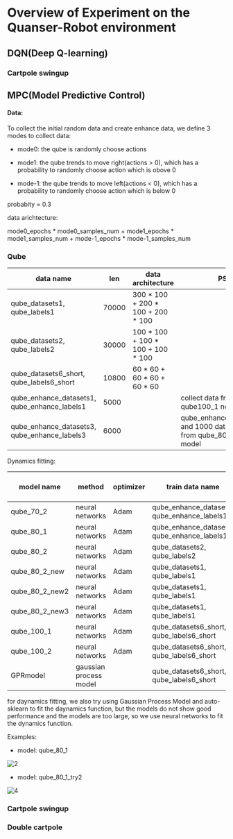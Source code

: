 # Overview of Experiment on the Quanser-Robot environment

## DQN(Deep Q-learning)

### Cartpole swingup





## MPC(Model Predictive Control)

#### Data:

To collect the initial random data and create enhance data, we define 3 modes to collect data:

+ mode0: the qube is randomly choose actions

+ mode1: the qube trends to move right(actions > 0), which has a probability to randomly choose action which is obove 0

+ mode-1: the qube trends to move left(actions < 0), which has a probability to randomly choose action which is below 0

 probabity = 0.3

 data arichtecture:  
 
 mode0_epochs * mode0_samples_num + mode1_epochs * mode1_samples_num + mode-1_epochs * mode-1_samples_num

### Qube



| data name |  len  | data architecture |  PS
|------|----------|-------------|------|
| qube_datasets1, qube_labels1  |  70000  | 300 * 100 + 200 * 100 + 200 * 100 |     |
| qube_datasets2, qube_labels2  |  30000 | 100 * 100 + 100 * 100 + 100 * 100 |    |
| qube_datasets6_short, qube_labels6_short  |  10800  | 60 * 60 + 60 * 60 + 60 * 60 |   |
| qube_enhance_datasets1, qube_enhance_labels1 |  5000  |    | collect data from the qube100_1 networks  |
| qube_enhance_datasets3, qube_enhance_labels3  |  6000  |     |  qube_enhance_datasets1 and 1000 data trained from qube_80_try2 model  |

Dynamics fitting:

| model name |  method  | optimizer | train data name | train data type  | model architecture |
|------|----------|-------------|-----------|---------|--:|
|  qube_70_2    | neural networks         |   Adam          | qube_enhance_dataset1, qube_enhance_labels1          | enhance data  |  7* 70* 70* 6
|  qube_80_1    | neural networks         |   Adam          | qube_enhance_dataset1, qube_enhance_labels1          | enhance data  |  7 * 80 * 6
| qube_80_2    | neural networks   |  Adam     | qube_datasets2, qube_labels2   |    | 7 * 80 * 80 * 6
| qube_80_2_new    | neural networks   |  Adam     | qube_datasets1, qube_labels1  |    | 7 * 80 * 80 * 6
| qube_80_2_new2    | neural networks   |  Adam     | qube_datasets1, qube_labels1 |    | 7 * 300 * 300 * 6
| qube_80_2_new3    | neural networks   |  Adam     | qube_datasets1, qube_labels1 |    | 7 * 500 * 500 * 6
| qube_100_1     | neural networks   |  Adam     | qube_datasets6_short, qube_labels6_short |    | 7 * 100 * 6
| qube_100_2     | neural networks   |  Adam     | qube_datasets6_short, qube_labels6_short   |  | 7 * 100 * 100 * 6
| GPRmodel     | gaussian process model   |        | qube_datasets6_short, qube_labels6_short   |  |   


for daynamics fitting, we also try using Gaussian Process Model and auto-sklearn to fit the daynamics function, but the models do not show good performance and the models are too large, so we use neural networks to fit the dynamics function.



Examples:

+ model:  qube_80_1


![2](https://github.com/michaelliyunhao/images/blob/master/qube80_1.png)


+ model:  qube_80_1_try2

![4](https://github.com/michaelliyunhao/images/blob/master/qube_80_1_try2.png)

### Cartpole swingup



### Double cartpole
